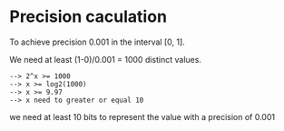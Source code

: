 # Precision caculation
To achieve precision 0.001 in the interval [0, 1].

We need at least (1-0)/0.001 = 1000 distinct values.

```
--> 2^x >= 1000
--> x >= log2(1000)
--> x >= 9.97
--> x need to greater or equal 10
```

we need at least 10 bits to represent the value with a precision of 0.001